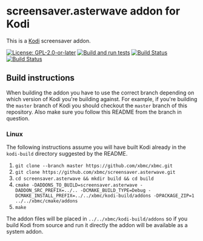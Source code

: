 # screensaver.asterwave addon for Kodi

This is a [Kodi](https://kodi.tv) screensaver addon.

[![License: GPL-2.0-or-later](https://img.shields.io/badge/License-GPL%20v2+-blue.svg)](LICENSE.md)
[![Build and run tests](https://github.com/xbmc/screensaver.asterwave/actions/workflows/build.yml/badge.svg?branch=Nexus)](https://github.com/xbmc/screensaver.asterwave/actions/workflows/build.yml)
[![Build Status](https://dev.azure.com/teamkodi/binary-addons/_apis/build/status/xbmc.screensaver.asterwave?branchName=Nexus)](https://dev.azure.com/teamkodi/binary-addons/_build/latest?definitionId=41&branchName=Nexus)
[![Build Status](https://jenkins.kodi.tv/view/Addons/job/xbmc/job/screensaver.asterwave/job/Nexus/badge/icon)](https://jenkins.kodi.tv/blue/organizations/jenkins/xbmc%2Fscreensaver.asterwave/branches/)
<!--- [![Build Status](https://ci.appveyor.com/api/projects/status/github/xbmc/screensaver.asterwave?branch=Nexus&svg=true)](https://ci.appveyor.com/project/xbmc/screensaver-asterwave?branch=Nexus) -->

## Build instructions

When building the addon you have to use the correct branch depending on which version of Kodi you're building against.
For example, if you're building the `master` branch of Kodi you should checkout the `master` branch of this repository.
Also make sure you follow this README from the branch in question.

### Linux

The following instructions assume you will have built Kodi already in the `kodi-build` directory
suggested by the README.

1. `git clone --branch master https://github.com/xbmc/xbmc.git`
2. `git clone https://github.com/xbmc/screensaver.asterwave.git`
3. `cd screensaver.asterwave && mkdir build && cd build`
4. `cmake -DADDONS_TO_BUILD=screensaver.asterwave -DADDON_SRC_PREFIX=../.. -DCMAKE_BUILD_TYPE=Debug -DCMAKE_INSTALL_PREFIX=../../xbmc/kodi-build/addons -DPACKAGE_ZIP=1 ../../xbmc/cmake/addons`
5. `make`

The addon files will be placed in `../../xbmc/kodi-build/addons` so if you build Kodi from source and run it directly
the addon will be available as a system addon.
